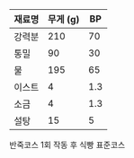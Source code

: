 
| 재료명 | 무게 (g) | BP |
| ---- | ---- | ---- |
| 강력분 | 210 | 70 |
| 통밀 | 90 | 30 |
| 물 | 195 | 65 |
| 이스트 | 4 | 1.3 |
| 소금 | 4 | 1.3 |
| 설탕 | 15 | 5 |

반죽코스 1회 작동 후 식빵 표준코스